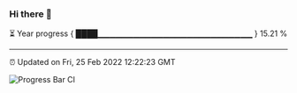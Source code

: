 ### Hi there 👋

⏳ Year progress { ████▁▁▁▁▁▁▁▁▁▁▁▁▁▁▁▁▁▁▁▁▁▁▁▁▁▁ } 15.21 %

---

⏰ Updated on Fri, 25 Feb 2022 12:22:23 GMT

![Progress Bar CI](https://github.com/liununu/liununu/workflows/Progress%20Bar%20CI/badge.svg)
